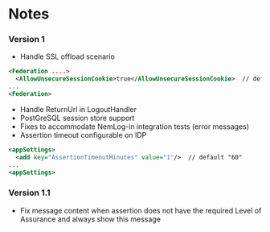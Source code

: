 # Notes

### Version 1
- Handle SSL offload scenario
```xml
<Federation ....>
  <AllowUnsecureSessionCookie>true</AllowUnsecureSessionCookie>  // default "false"
...
<Federation>
```
- Handle ReturnUrl in LogoutHandler
- PostGreSQL session store support
- Fixes to accommodate NemLog-in integration tests (error messages)
- Assertion timeout configurable on IDP

```xml
<appSettings>
  <add key="AssertionTimeoutMinutes" value="1"/>  // default "60"
...
<appSettings>
```

### Version 1.1
- Fix message content when assertion does not have the required Level of Assurance and always show this message


